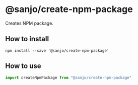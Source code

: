 # @sanjo/create-npm-package

Creates NPM package.

## How to install

```
npm install --save '@sanjo/create-npm-package'
```

## How to use

```js
import createNpmPackage from "@sanjo/create-npm-package"
```
